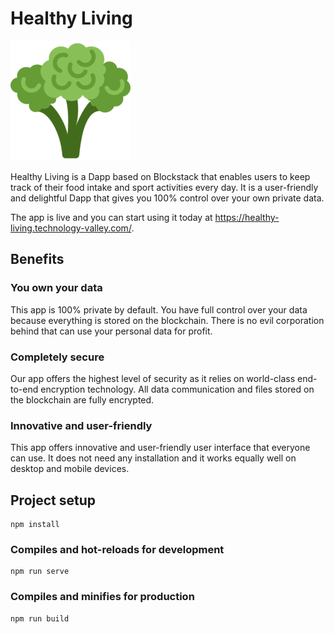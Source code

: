 # Healthy Living

![Drag Racing](./public/img/icons/android-icon-192x192.png)

Healthy Living is a Dapp based on Blockstack that enables users to keep track of their food intake and sport activities every day. It is a user-friendly and delightful Dapp that gives you 100% control over your own private data.

The app is live and you can start using it today at https://healthy-living.technology-valley.com/.

## Benefits
### You own your data
This app is 100% private by default. You have full control over your data because everything is stored on the blockchain. There is no evil corporation behind that can use your personal data for profit.

### Completely secure
Our app offers the highest level of security as it relies on world-class end-to-end encryption technology. All data communication and files stored on the blockchain are fully encrypted.

### Innovative and user-friendly
This app offers innovative and user-friendly user interface that everyone can use. It does not need any installation and it works equally well on desktop and mobile devices.

## Project setup
```
npm install
```

### Compiles and hot-reloads for development
```
npm run serve
```

### Compiles and minifies for production
```
npm run build
```
